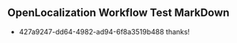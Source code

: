## OpenLocalization Workflow Test MarkDown

* 427a9247-dd64-4982-ad94-6f8a3519b488 
thanks!



<!--HONumber=Jan16_HO3-->
